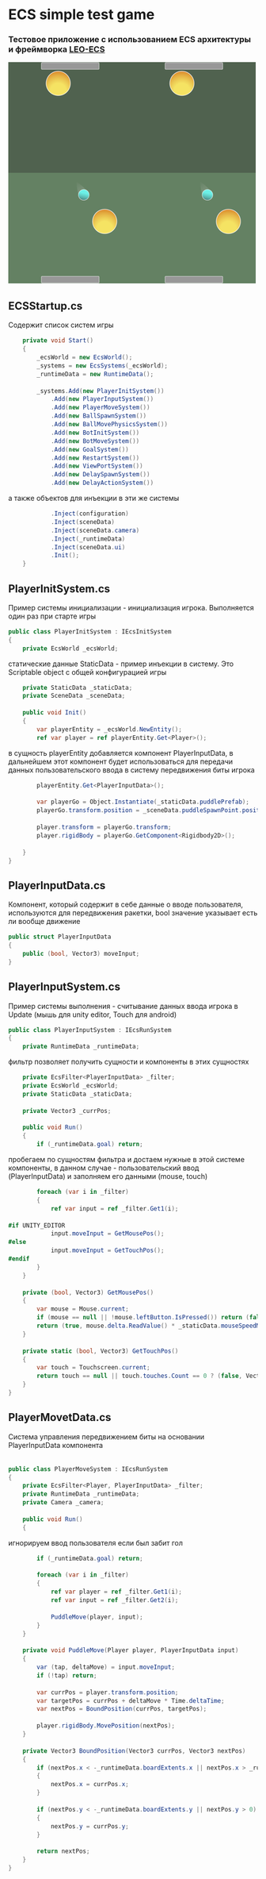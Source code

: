 # ECS simple test game

### Тестовое приложение с использованием ECS архитектуры и фреймворка [LEO-ECS](https://github.com/Leopotam/ecs)

![Ecs game](/Assets/_ECS/Images/readme/ecs_game.png)![Ecs game](/Assets/_ECS/Images/readme/ecs_game.png)

## ECSStartup.cs

Содержит список систем игры

```C#
    private void Start()
    {
        _ecsWorld = new EcsWorld();
        _systems = new EcsSystems(_ecsWorld);
        _runtimeData = new RuntimeData();

        _systems.Add(new PlayerInitSystem())
            .Add(new PlayerInputSystem())
            .Add(new PlayerMoveSystem())
            .Add(new BallSpawnSystem())
            .Add(new BallMovePhysicsSystem())
            .Add(new BotInitSystem())
            .Add(new BotMoveSystem())
            .Add(new GoalSystem())
            .Add(new RestartSystem())
            .Add(new ViewPortSystem())
            .Add(new DelaySpawnSystem())
            .Add(new DelayActionSystem())
```
а также объектов для инъекции в эти же системы
```C#
            .Inject(configuration)
            .Inject(sceneData)
            .Inject(sceneData.camera)
            .Inject(_runtimeData)
            .Inject(sceneData.ui)
            .Init();
    }
```




## PlayerInitSystem.cs

Пример системы инициализации - инициализация игрока. Выполняется один раз при старте игры

```C#
public class PlayerInitSystem : IEcsInitSystem
{
    private EcsWorld _ecsWorld;
```
статические данные StaticData - пример инъекции в систему. Это Scriptable object с общей конфигурацией игры
```C#
    private StaticData _staticData;
    private SceneData _sceneData;

    public void Init()
    {
        var playerEntity = _ecsWorld.NewEntity();
        ref var player = ref playerEntity.Get<Player>();

```
в сущность playerEntity добавляется компонент PlayerInputData, в дальнейшем этот компонент будет использоваться для передачи данных пользовательского ввода в систему передвижения биты игрока
```C#
        playerEntity.Get<PlayerInputData>();

        var playerGo = Object.Instantiate(_staticData.puddlePrefab);
        playerGo.transform.position = _sceneData.puddleSpawnPoint.position;

        player.transform = playerGo.transform;
        player.rigidBody = playerGo.GetComponent<Rigidbody2D>();

    }
}
```



## PlayerInputData.cs
Компонент, который содержит в себе данные о вводе пользователя, используются для передвижения ракетки, bool значение указывает есть ли вообще движение
```C#
public struct PlayerInputData
{
    public (bool, Vector3) moveInput;
}
```



## PlayerInputSystem.cs
Пример системы выполнения - считывание данных ввода игрока в Update (мышь для unity editor, Touch для android)
```C#
public class PlayerInputSystem : IEcsRunSystem
{
    private RuntimeData _runtimeData;
```
фильтр позволяет получить сущности и компоненты в этих сущностях
```C#
    private EcsFilter<PlayerInputData> _filter;
    private EcsWorld _ecsWorld;
    private StaticData _staticData;

    private Vector3 _currPos;

    public void Run()
    {
        if (_runtimeData.goal) return;
```
пробегаем по сущностям фильтра и достаем нужные в этой системе компоненты, в данном случае - пользовательский ввод (PlayerInputData) и заполняем его данными (mouse, touch)
```C#
        foreach (var i in _filter)
        {
            ref var input = ref _filter.Get1(i);

#if UNITY_EDITOR
            input.moveInput = GetMousePos();
#else
            input.moveInput = GetTouchPos();
#endif
        }
    }

    private (bool, Vector3) GetMousePos()
    {
        var mouse = Mouse.current;
        if (mouse == null || !mouse.leftButton.IsPressed()) return (false, Vector2.zero);
        return (true, mouse.delta.ReadValue() * _staticData.mouseSpeedMagnifier);
    }

    private static (bool, Vector3) GetTouchPos()
    {
        var touch = Touchscreen.current;
        return touch == null || touch.touches.Count == 0 ? (false, Vector2.zero) : (true, touch.delta.ReadValue());
    }
}
```



## PlayerMovetData.cs
Система управления передвижением биты на основании PlayerInputData компонента
```C#

public class PlayerMoveSystem : IEcsRunSystem
{
    private EcsFilter<Player, PlayerInputData> _filter;
    private RuntimeData _runtimeData;
    private Camera _camera;

    public void Run()
    {
```
игнорируем ввод пользователя если был забит гол
```C#
        if (_runtimeData.goal) return;

        foreach (var i in _filter)
        {
            ref var player = ref _filter.Get1(i);
            ref var input = ref _filter.Get2(i);

            PuddleMove(player, input);
        }
    }

    private void PuddleMove(Player player, PlayerInputData input)
    {
        var (tap, deltaMove) = input.moveInput;
        if (!tap) return;

        var currPos = player.transform.position;
        var targetPos = currPos + deltaMove * Time.deltaTime;
        var nextPos = BoundPosition(currPos, targetPos);

        player.rigidBody.MovePosition(nextPos);
    }

    private Vector3 BoundPosition(Vector3 currPos, Vector3 nextPos)
    {
        if (nextPos.x < -_runtimeData.boardExtents.x || nextPos.x > _runtimeData.boardExtents.x)
        {
            nextPos.x = currPos.x;
        }

        if (nextPos.y < -_runtimeData.boardExtents.y || nextPos.y > 0)
        {
            nextPos.y = currPos.y;
        }

        return nextPos;
    }
}
```


